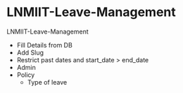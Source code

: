 # LNMIIT-Leave-Management

LNMIIT-Leave-Management
- Fill Details from DB
- Add Slug
- Restrict past dates and start_date > end_date
- Admin
- Policy
	- Type of leave


